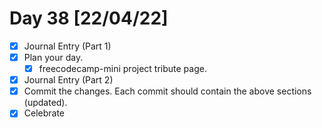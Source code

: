 # Day 38 [22/04/22]

- [x] Journal Entry (Part 1)
- [x] Plan your day.
  - [x] freecodecamp-mini project tribute page.
- [x] Journal Entry (Part 2)
- [x] Commit the changes. Each commit should contain the above sections (updated).
- [x] Celebrate
<!-- [x] to tick -->
